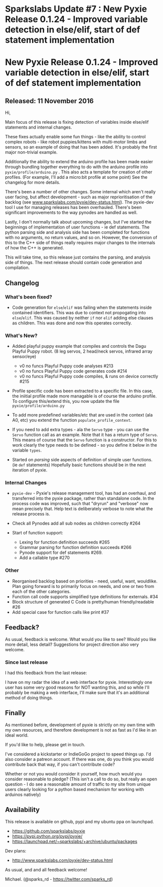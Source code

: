 # Sparkslabs Update #7 : New Pyxie Release 0.1.24 - Improved variable detection in else/elif, start of def statement implementation

# New Pyxie Release 0.1.24 - Improved variable detection in else/elif, start of def statement implementation

## Released: 11 November 2016

Hi,


Main focus of this release is fixing detection of variables inside
else/elif statements and internal changes.

These fixes actually enable some fun things - like the ability to control
complex robots - like robot puppies/kittens with multi-motor limbs and
sensors, so an example of doing that has been added. It's probably
the first major non-trivial example.

Additionally the ability to extend the arduino profile has been made
easier through bundling together everything to do with the arduino
profile into `pyxie/profile/arduino.py` . This also acts a template for
creation of other profiles. (For example, I'll add a micro:bit profile
at some point) See the changelog for more details.

There's been a number of other changes. Some internal which aren't really
user facing, but affect development - such as major reprioritisation
of the backlog (see www.sparkslabs.com/pyxie/dev-status.html). The
pyxie-dev tool I use for managing releases has been overhauled. There's
been significant improvements to the way pynodes are handled as well.

Lastly, I don't normally talk about upcoming changes, but I've started
the beginnings of implementation of user functions - ie def statements.
The python parsing side and analysis side  has been completed for
functions with no arguments, no return values, and so on. However,
the conversion of this to the C++ side of things really requires
major changes to the internals of how the C++ is generated.

This will take time, so this release just contains the parsing,
and analysis side of things. The next release should contain code
generation and compilation.


## Changelog

### What's been fixed?

* Code generation for `else`/`elif` was failing when the statements inside
  contained identifiers. This was due to context not propogating into
  `else`/`elif`. This was caused by neither `if` nor `elif` adding else clauses
  as children. This was done and now this operates correctly.

### What's New?

* Added playful puppy example that compiles and controls the Dagu Playful Puppy
  robot. (8 leg servos, 2 head/neck servos, infrared array sensor/eye)
  * v0 no funcs Playful Puppy code analyses #213
  * v0 no funcs Playful Puppy code generates code #214
  * v0 no funcs Playful Puppy code compiles, & runs on device correctly #215

* Profile specific code has been extracted to a specific file. In this
  case, the iniitial profile made more managable is of course the arduino
  profile. To configure this/extend this, you now update the file
  `pyxie/profile/arduino.py`

* To add more predefined variables/etc that are used in the context (ala
  A0, etc) you extend the function `populate_profile_context`.

* If you need to add extra types - ala the `Servo` type - you can use
  the `Servo` function call as an example. Note that it has a return
  type of `Servo`. This means of course that the `Servo` function is
  a constructor. For this to work   clearly the type needs to be
  defined - so you define it below in the variable `types`.

* Started on _parsing_ side aspects of definition of simple user functions.
  (ie `def` statements) Hopefully basic functions should be in the next
  iteration of pyxie.

### Internal Changes

* `pyxie-dev` - Pyxie's release management tool, has had an overhaul,
  and transferred into the pyxie package, rather than standalone code.
  In the process code was improved, such that "dryrun" and "verbose"
  now mean precisely that. Help text is deliberately verbose to note
  what the release process is.

* Check all Pynodes add all sub nodes as children correctly #264

* Start of function support:
  * Lexing for function definition succeeds #265
  * Grammar parsing for function definition succeeds #266
  * Pynode support for def statements #269.
  * Add a callable type #270

### Other

* Reorganised backlog based on priorities - need, useful, want, wouldlike.
  Plan going forward is to primarily focus on needs, and one or two from
  each of the other categories.
* Function call code supports simplified type definitions for externals. #34
* Block structure of generated C Code is pretty/human friendly/readable #26
* Add special case for function calls like print #37


## Feedback?

As usual, feedback is welcome.  What would you like to see?  Would you like
more detail, less detail?  Suggestions for project direction also very
welcome.


### Since last release

I had this feedback from the last release:

I have on my radar the idea of a web interface for pyxie. Interestingly one
user has some very good reasons for NOT wanting this, and so while I'll
probably be making a web interface, I'll make sure that it's an additional
method of doing things.


## Finally

As mentioned before, development of pyxie is strictly on my own time with
my own resources, and therefore development is not as fast as I'd like in
an ideal world.

If you'd like to help, please get in touch.

I've considered a kickstarter or IndieGoGo project to speed things up.
I'd also consider a patreon account. If there was one, do you think you
would contribute back that way, if you can't contribute code?

Whether or not you would consider it yourself, how much would you consider
reasonable to pledge? (This isn't a call to do so, but really an open
question - I do see a reasonable amount of traffic to my site from unique
users clearly looking for a python based mechanism for working with
arduinos natively)


## Availability

This release is available on github, pypi and my ubuntu ppa on launchpad.

* https://github.com/sparkslabs/pyxie
* https://pypi.python.org/pypi/pyxie/
* https://launchpad.net/~sparkslabs/+archive/ubuntu/packages

Dev plans:

* http://www.sparkslabs.com/pyxie/dev-status.html

As usual, and and all feedback welcome!


Michael. (@sparks_rd - https://twitter.com/sparks_rd)
